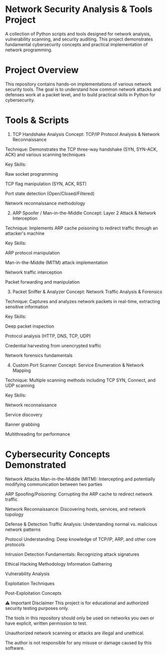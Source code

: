# Network Security Analysis & Tools Project
A collection of Python scripts and tools designed for network analysis, vulnerability scanning, and security auditing. This project demonstrates fundamental cybersecurity concepts and practical implementation of network programming.

# Project Overview
This repository contains hands-on implementations of various network security tools. The goal is to understand how common network attacks and defenses work at a packet level, and to build practical skills in Python for cybersecurity.

# Tools & Scripts
1. TCP Handshake Analysis
  Concept: TCP/IP Protocol Analysis & Network Reconnaissance
  
  Technique: Demonstrates the TCP three-way handshake (SYN, SYN-ACK, ACK) and various scanning techniques
  
  Key Skills:
  
  Raw socket programming
  
  TCP flag manipulation (SYN, ACK, RST)
  
  Port state detection (Open/Closed/Filtered)
  
  Network reconnaissance methodology

2. ARP Spoofer / Man-in-the-Middle
  Concept: Layer 2 Attack & Network Interception
  
  Technique: Implements ARP cache poisoning to redirect traffic through an attacker's machine
  
  Key Skills:
  
  ARP protocol manipulation
  
  Man-in-the-Middle (MITM) attack implementation
  
  Network traffic interception
  
  Packet forwarding and manipulation

3. Packet Sniffer & Analyzer
  Concept: Network Traffic Analysis & Forensics
  
  Technique: Captures and analyzes network packets in real-time, extracting sensitive information
  
  Key Skills:
  
  Deep packet inspection
  
  Protocol analysis (HTTP, DNS, TCP, UDP)
  
  Credential harvesting from unencrypted traffic
  
  Network forensics fundamentals

4. Custom Port Scanner
  Concept: Service Enumeration & Network Mapping
  
  Technique: Multiple scanning methods including TCP SYN, Connect, and UDP scanning
  
  Key Skills:
  
  Network reconnaissance
  
  Service discovery
  
  Banner grabbing
  
  Multithreading for performance

# Cybersecurity Concepts Demonstrated
Network Attacks
Man-in-the-Middle (MITM): Intercepting and potentially modifying communication between two parties

ARP Spoofing/Poisoning: Corrupting the ARP cache to redirect network traffic

Network Reconnaissance: Discovering hosts, services, and network topology

Defense & Detection
Traffic Analysis: Understanding normal vs. malicious network patterns

Protocol Understanding: Deep knowledge of TCP/IP, ARP, and other core protocols

Intrusion Detection Fundamentals: Recognizing attack signatures

Ethical Hacking Methodology
Information Gathering

Vulnerability Analysis

Exploitation Techniques

Post-Exploitation Concepts

⚠️ Important Disclaimer
This project is for educational and authorized security testing purposes only.

The tools in this repository should only be used on networks you own or have explicit, written permission to test.

Unauthorized network scanning or attacks are illegal and unethical.

The author is not responsible for any misuse or damage caused by this software.
